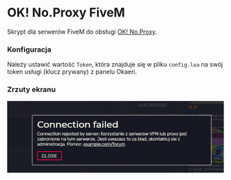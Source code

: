 # OK! No.Proxy FiveM
Skrypt dla serwerów FiveM do obsługi [OK! No.Proxy](https://www.okaeri.eu/services/noproxy).

### Konfiguracja
Należy ustawić wartość `Token`, która znajduje się w pliku `config.lua` na swój token usługi (klucz prywany) z panelu Okaeri.

### Zrzuty ekranu
![](screenshot.png)

